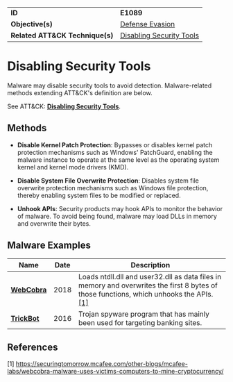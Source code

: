 |||
|---------|------------------------|
|**ID**|**E1089**|
|**Objective(s)**|[Defense Evasion](https://github.com/MBCProject/mbc-markdown/tree/master/defense-evasion)|
|**Related ATT&CK Technique(s)**|[Disabling Security Tools](https://attack.mitre.org/techniques/T1089/)|

Disabling Security Tools
========================
Malware may disable security tools to avoid detection. Malware-related methods extending ATT&CK's definition are below. 

See ATT&CK: [**Disabling Security Tools**](https://attack.mitre.org/techniques/T1089/).

Methods
-------
* **Disable Kernel Patch Protection**: Bypasses or disables kernel patch protection mechanisms such as Windows' PatchGuard, enabling the malware instance to operate at the same level as the operating system kernel and kernel mode drivers (KMD).

* **Disable System File Overwrite Protection**: Disables system file overwrite protection mechanisms such as Windows file protection, thereby enabling system files to be modified or replaced.

* **Unhook APIs**: Security products may hook APIs to monitor the behavior of malware. To avoid being found, malware may load DLLs in memory and overwrite their bytes. 

Malware Examples
----------------
|Name|Date|Description|
|-----------------------------|-----------|-----------------------------|
|[**WebCobra**](https://github.com/MBCProject/mbc-markdown/blob/master/xample-malware/webcobra.md)| 2018 | Loads ntdll.dll and user32.dll as data files in memory and overwrites the first 8 bytes of those functions, which unhooks the APIs. [[1]](#1)|
|[**TrickBot**](https://github.com/MBCProject/mbc-markdown/tree/master/xample-malware/trickbot.md)|2016|Trojan spyware program that has mainly been used for targeting banking sites.|

References
----------
<a name="1">[1]</a> https://securingtomorrow.mcafee.com/other-blogs/mcafee-labs/webcobra-malware-uses-victims-computers-to-mine-cryptocurrency/